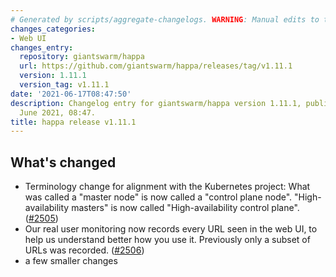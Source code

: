 ```yaml
---
# Generated by scripts/aggregate-changelogs. WARNING: Manual edits to this files will be overwritten.
changes_categories:
- Web UI
changes_entry:
  repository: giantswarm/happa
  url: https://github.com/giantswarm/happa/releases/tag/v1.11.1
  version: 1.11.1
  version_tag: v1.11.1
date: '2021-06-17T08:47:50'
description: Changelog entry for giantswarm/happa version 1.11.1, published on 17
  June 2021, 08:47.
title: happa release v1.11.1
---
```


## What's changed

- Terminology change for alignment with the Kubernetes project: What was called a "master node" is now called a "control plane node". "High-availability masters" is now called "High-availability control plane".  ([#2505](https://github.com/giantswarm/happa/pull/2505))
- Our real user monitoring now records every URL seen in the web UI, to help us understand better how you use it. Previously only a subset of URLs was recorded. ([#2506](https://github.com/giantswarm/happa/pull/2506))
- a few smaller changes
